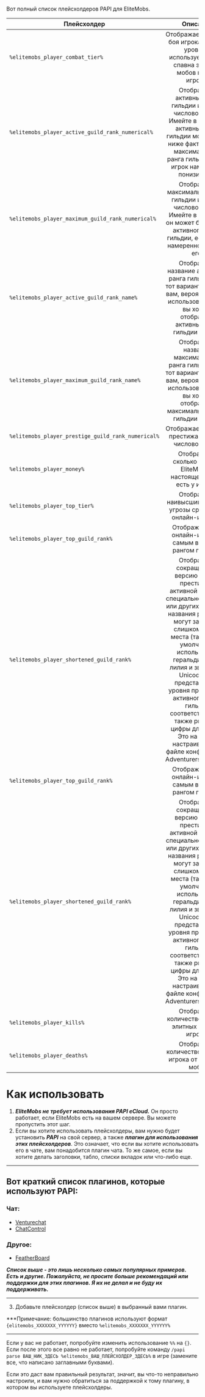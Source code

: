 Вот полный список плейсхолдеров PAPI для EliteMobs.

| Плейсхолдер                                        |                                                                                                                                                                                                            Описание                                                                                                                                                                                                            |
|----------------------------------------------------|:------------------------------------------------------------------------------------------------------------------------------------------------------------------------------------------------------------------------------------------------------------------------------------------------------------------------------------------------------------------------------------------------------------------------------:|
| `%elitemobs_player_combat_tier%`                   |                                                                                                                                                              Отображает уровень боя игрока, то есть уровень, используемый для спавна элитных мобов вокруг игрока.                                                                                                                                                              |
| `%elitemobs_player_active_guild_rank_numerical%`   |                                                                                                                 Отображает активный ранг гильдии игрока в числовом виде. Имейте в виду, что активный ранг гильдии может быть ниже фактического максимального ранга гильдии, если игрок намеренно понизил его.                                                                                                                  |
| `%elitemobs_player_maximum_guild_rank_numerical%`  |                                                                                                                                 Отображает максимальный ранг гильдии игрока в числовом виде. Имейте в виду, что он может быть выше активного ранга гильдии, если игрок намеренно понизил его.                                                                                                                                  |
| `%elitemobs_player_active_guild_rank_name%`        |                                                                                                                                Отображает название активного ранга гильдии. Это тот вариант, который вам, вероятно, стоит использовать, если вы хотите отобразить активный ранг гильдии игрока.                                                                                                                                |
| `%elitemobs_player_maximum_guild_rank_name%`       |                                                                                                                            Отображает название максимального ранга гильдии. Это тот вариант, который вам, вероятно, стоит использовать, если вы хотите отобразить максимальный ранг гильдии игрока.                                                                                                                            |
| `%elitemobs_player_prestige_guild_rank_numerical%` |                                                                                                                                                                                      Отображает уровень престижа игрока в числовом виде.                                                                                                                                                                                       |
| `%elitemobs_player_money%`                         |                                                                                                                                                                             Отображает, сколько валюты EliteMobs в настоящее время есть у игрока.                                                                                                                                                                              |
| `%elitemobs_player_top_tier%`                      |                                                                                                                                                                                 Отображает наивысший уровень угрозы среди всех онлайн-игроков.                                                                                                                                                                                 |
| `%elitemobs_player_top_guild_rank%`                |                                                                                                                                                                                  Отображает имя онлайн-игрока с самым высоким рангом гильдии.                                                                                                                                                                                  |
| `%elitemobs_player_shortened_guild_rank%`          | Отображает сокращенную версию рангов престижа и активной гильдии, специально для чата или других мест, где названия рангов не могут занимать слишком много места (табло). По умолчанию используется геральдическая лилия и звездочка Unicode для представления уровня престижа и активного ранга гильдии соответственно, а также римские цифры для чисел. Это на 100% настраивается в файле конфигурации AdventurersGuild.yml. |
| `%elitemobs_player_top_guild_rank%`                |                                                                                                                                                                                  Отображает имя онлайн-игрока с самым высоким рангом гильдии.                                                                                                                                                                                  |
| `%elitemobs_player_shortened_guild_rank%`          | Отображает сокращенную версию рангов престижа и активной гильдии, специально для чата или других мест, где названия рангов не могут занимать слишком много места (табло). По умолчанию используется геральдическая лилия и звездочка Unicode для представления уровня престижа и активного ранга гильдии соответственно, а также римские цифры для чисел. Это на 100% настраивается в файле конфигурации AdventurersGuild.yml. |
| `%elitemobs_player_kills%`                         |                                                                                                                                                                                     Отображает количество убийств элитных мобов у игрока.                                                                                                                                                                                      |
| `%elitemobs_player_deaths%`                        |                                                                                                                                                                                     Отображает количество смертей игрока от элитного моба.                                                                                                                                                                                     |

# Как использовать

1) ***EliteMobs не требует использования PAPI eCloud.*** Он просто работает, если EliteMobs есть на вашем сервере. Вы
   можете пропустить этот шаг.
2) Если вы хотите использовать плейсхолдеры, вам нужно будет установить ***PAPI*** на свой сервер, а также
   ***плагин для использования этих плейсхолдеров***. Это означает, что если вы хотите использовать его в чате, вам
   понадобится плагин чата. То же самое, если вы хотите делать заголовки, табло, списки вкладок или что-либо еще.

-----

## Вот краткий список плагинов, которые используют PAPI:
### Чат:
- [Venturechat](https://www.spigotmc.org/resources/venturechat.771/)
- [ChatControl](https://www.spigotmc.org/resources/chatcontrol%E2%84%A2-the-ultimate-chat-plugin-500-000-downloads-1-2-5-1-16-4.271/)
### Другое:
- [FeatherBoard](https://www.spigotmc.org/resources/featherboard.2691/)

***Список выше - это лишь несколько самых популярных примеров. Есть и другие. Пожалуйста, не просите больше рекомендаций
или поддержки для этих плагинов. Я их не делал и не буду их поддерживать.***

-----

3) Добавьте плейсхолдер (список выше) в выбранный вами плагин.

***Примечание: большинство плагинов используют формат `{elitemobs_XXXXXXX_YYYYYY}` вместо `%elitemobs_XXXXXXX_YYYYYY%`
***

Если у вас не работает, попробуйте изменить использование `%%` на `{}`. Если после этого все равно не работает,
попробуйте команду `/papi parse ВАШ_НИК_ЗДЕСЬ %elitemobs_ВАШ_ПЛЕЙСХОЛДЕР_ЗДЕСЬ%` в игре (замените все, что написано
заглавными буквами).

Если это даст вам правильный результат, значит, вы что-то неправильно настроили, и вам нужно обратиться за поддержкой к
тому плагину, в котором вы используете плейсхолдеры.
